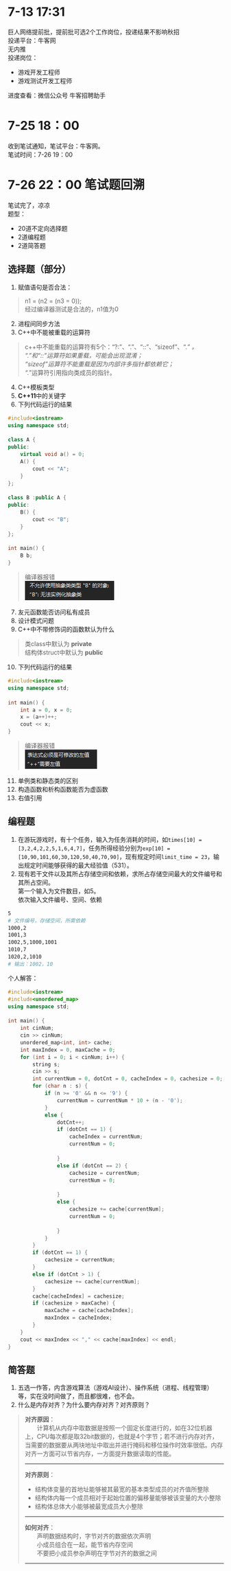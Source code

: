 # 7-13 17:31
巨人网络提前批，提前批可选2个工作岗位，投递结果不影响秋招  
投递平台：牛客网  
无内推  
投递岗位：  
+ 游戏开发工程师
+ 游戏测试开发工程师  

进度查看：微信公众号 牛客招聘助手   

# 7-25 18：00
收到笔试通知，笔试平台：牛客网。  
笔试时间：7-26 19：00  

# 7-26 22：00 笔试题回溯
笔试完了，凉凉  
题型：
+ 20道不定向选择题
+ 2道编程题
+ 2道简答题

## 选择题（部分）
1. 赋值语句是否合法：  
> n1 = (n2 = (n3 = 0));  
> 经过编译器测试是合法的，n1值为0
2. 进程间同步方法
3. C++中不能被重载的运算符 
> c++中不能重载的运算符有5个：“?:”、“.”、“::”、“sizeof”、“.*” 。   
> “.”和“::”运算符如果重载，可能会出现混淆；  
> “sizeof”运算符不能重载是因为内部许多指针都依赖它；  
> “.*”运算符引用指向类成员的指针。  
4. C++模板类型
5. **C++11**中的关键字
6. 下列代码运行的结果
```C++
#include<iostream>
using namespace std;

class A {
public:
	virtual void a() = 0;
	A() {
		cout << "A";
	}
};

class B :public A {
public:
	B() {
		cout << "B";
	}
};

int main() {
	B b;
}
```
>编译器报错  
![巨人网络2022-07-26-22-19-18](https://raw.githubusercontent.com/ZZh2333/picgoResource/main/img/%E5%B7%A8%E4%BA%BA%E7%BD%91%E7%BB%9C2022-07-26-22-19-18.png)  

7. 友元函数能否访问私有成员
8. 设计模式问题
9. C++中不带修饰词的函数默认为什么
> 类class中默认为 **private**  
> 结构体struct中默认为 **public**  
10. 下列代码运行的结果
```C++
#include<iostream>
using namespace std;

int main() {
	int a = 0, x = 0;
	x = (a++)++;
	cout << x;
}
```
> 编译器报错  
> ![巨人网络2022-07-26-22-26-38](https://raw.githubusercontent.com/ZZh2333/picgoResource/main/img/%E5%B7%A8%E4%BA%BA%E7%BD%91%E7%BB%9C2022-07-26-22-26-38.png)  
11. 单例类和静态类的区别
12. 构造函数和析构函数能否为虚函数
13. 右值引用
## 编程题
1. 在游玩游戏时，有十个任务，输入为任务消耗的时间，如`times[10] = [3,2,4,2,2,5,1,6,4,7]`，任务所得经验分别为`exp[10] = [10,90,101,60,30,120,50,40,70,90]`，现有规定时间`limit_time = 23`，输出规定时间能够获得的最大经验值（531）。
2. 现有若干文件以及其所占存储空间和依赖，求所占存储空间最大的文件编号和其所占空间。  
第一个输入为文件数目，如5。  
依次输入文件编号、空间、依赖
```bash
5
# 文件编号，存储空间，所需依赖
1000,2
1001,3
1002,5,1000,1001
1010,7
1020,2,1010
# 输出：1002，10
```
个人解答：
```C++
#include<iostream>
#include<unordered_map>
using namespace std;

int main() {
	int cinNum;
	cin >> cinNum;
	unordered_map<int, int> cache;
	int maxIndex = 0, maxCache = 0;
	for (int i = 0; i < cinNum; i++) {
		string s;
		cin >> s;
		int currentNum = 0, dotCnt = 0, cacheIndex = 0, cachesize = 0;
		for (char n : s) {
			if (n >= '0' && n <= '9') {
				currentNum = currentNum * 10 + (n - '0');
			}
			else {
				dotCnt++;
				if (dotCnt == 1) {
					cacheIndex = currentNum;
					currentNum = 0;

				}
				else if (dotCnt == 2) {
					cachesize = currentNum;
					currentNum = 0;

				}
				else {
					cachesize += cache[currentNum];
					currentNum = 0;

				}
			}
		}
		if (dotCnt == 1) {
			cachesize = currentNum;
		}
		else if (dotCnt > 1) {
			cachesize += cache[currentNum];
		}
		cache[cacheIndex] = cachesize;
		if (cachesize > maxCache) {
			maxCache = cache[cacheIndex];
			maxIndex = cacheIndex;
		}
	}
	cout << maxIndex << "," << cache[maxIndex] << endl;
}
```
## 简答题
1. 五选一作答，内含游戏算法（游戏AI设计）、操作系统（进程、线程管理）等，实在没时间做了，而且都很难，也不会。  
2. 什么是内存对齐？为什么要内存对齐？对齐原则？
> **对齐原因**：  
> &emsp;&emsp;计算机从内存中取数据是按照一个固定长度进行的，如在32位机器上，CPU每次都是取32bit数据的，也就是4个字节；若不进行内存对齐，当需要的数据要从两块地址中取出并进行掩码和移位操作时效率很低。内存对齐一方面可以节省内存，一方面提升数据读取的性能。  
> ***
> **对齐原则**：  
> - 结构体变量的首地址能够被其最宽的基本类型成员的对齐值所整除 
> - 结构体内每一个成员相对于起始位置的偏移量能够被该变量的大小整除
> - 结构体总体大小能够被最宽成员大小整除  
> ***
> **如何对齐**：  
> &emsp;&emsp;声明数据结构时，字节对齐的数据依次声明  
> &emsp;&emsp;小成员组合在一起，能节省内存空间  
> &emsp;&emsp;不要把小成员参杂声明在字节对齐的数据之间  
> ***